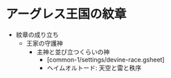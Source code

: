 # アーグレス王国の紋章

- 紋章の成り立ち
  - 王家の守護神
    - 主神と並び立つくらいの神
      - [common-1/settings/devine-race.gsheet]
      - ヘイムオルトード: 天空と雷と秩序
